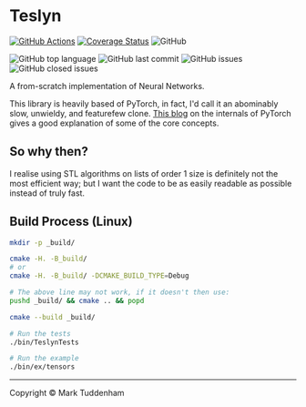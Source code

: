 
# Teslyn

[![GitHub Actions](https://img.shields.io/endpoint.svg?url=https://actions-badge.atrox.dev/MarkTuddenham/Teslyn/badge&label=build&logo=none)](https://actions-badge.atrox.dev/MarkTuddenham/Teslyn/goto)
[![Coverage Status](https://coveralls.io/repos/github/MarkTuddenham/Teslyn/badge.svg?branch=master)](https://coveralls.io/github/MarkTuddenham/Teslyn?branch=master)
![GitHub](https://img.shields.io/github/license/marktuddenham/teslyn.svg)

![GitHub top language](https://img.shields.io/github/languages/top/marktuddenham/teslyn.svg)
![GitHub last commit](https://img.shields.io/github/last-commit/marktuddenham/teslyn.svg)
![GitHub issues](https://img.shields.io/github/issues/marktuddenham/teslyn.svg)
![GitHub closed issues](https://img.shields.io/github/issues-closed/marktuddenham/teslyn.svg)

A from-scratch implementation of Neural Networks.

This library is heavily based of PyTorch, in fact, I'd call it an abominably slow, unwieldy, and featurefew clone.
[This blog](http://blog.ezyang.com/2019/05/pytorch-internals/) on the internals of PyTorch gives a good explanation of some of the core concepts.

## So why then?

I realise using STL algorithms on lists of order 1 size is definitely not the most efficient way;<!-- is this true? --> but I want the code to be as easily readable as possible instead of truly fast.

## Build Process (Linux)

```bash
mkdir -p _build/

cmake -H. -B_build/
# or
cmake -H. -B_build/ -DCMAKE_BUILD_TYPE=Debug

# The above line may not work, if it doesn't then use:
pushd _build/ && cmake .. && popd

cmake --build _build/

# Run the tests
./bin/TeslynTests

# Run the example
./bin/ex/tensors
```

---
Copyright &copy; Mark Tuddenham
